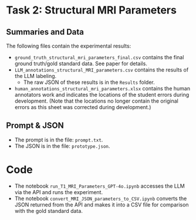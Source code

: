 # Task 2: Structural MRI Parameters

## Summaries and Data

The following files contain the experimental results:

+ `ground_truth_structural_mri_parameters_final.csv` contains the final ground truth/gold standard data. See paper for details.
+ `LLM_annotations_structural_MRI_parameters.csv` contains the results of the LLM labeling.
  + The raw JSON of these results is in the `Results` folder.
+ `human_annotations_structural_mri_parameters.xlsx` contains the human annotators work and indicates the locations of the student errors during development. (Note that the locations no longer contain the original errors as this sheet was corrected during development.)

## Prompt & JSON

+ The prompt is in the file: `prompt.txt`.
+ The JSON is in the file: `prototype.json`.

# Code

+ The notebook `run_T1_MRI_Parameters_GPT-4o.ipynb` accesses the LLM via the API and runs the experiment.
+ The notebook `convert_MRI_JSON_parameters_to_CSV.ipynb` converts the JSON returned from the API and makes it into a CSV file for comparison with the gold standard data.